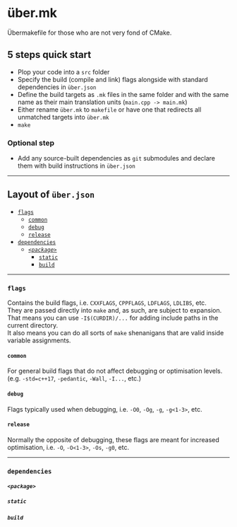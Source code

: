 # über.mk
Übermakefile for those who are not very fond of CMake.

## 5 steps quick start
- Plop your code into a `src` folder
- Specify the build (compile and link) flags alongside with standard dependencies in `über.json`
- Define the build targets as `.mk` files in the same folder and with the same name as their main translation units (`main.cpp -> main.mk`)
- Either rename `über.mk` to `makefile` or have one that redirects all unmatched targets into `über.mk`
- `make`

### Optional step
- Add any source-built dependencies as `git` submodules and declare them with build instructions in `über.json`

---
## Layout of `über.json`
- [`flags`](#flags)
  - [`common`](#common)
  - [`debug`](#debug)
  - [`release`](#release)
- [`dependencies`](#dependencies)
  - [_`<package>`_](#package)
    - [`static`](#static)
    - [`build`](#build)

---
### `flags`
Contains the build flags, i.e. `CXXFLAGS`, `CPPFLAGS`, `LDFLAGS`, `LDLIBS`, etc.  
They are passed directly into `make` and, as such, are subject to expansion. That means you can use `-I$(CURDIR)/...` for adding include paths in the current directory.  
It also means you can do all sorts of `make` shenanigans that are valid inside variable assignments.

#### `common`
For general build flags that do not affect debugging or optimisation levels. (e.g. `-std=c++17`, `-pedantic`, `-Wall`, `-I...`, etc.)

#### `debug`
Flags typically used when debugging, i.e. `-O0`, `-Og`, `-g`, `-g<1-3>`, etc.

#### `release`
Normally the opposite of debugging, these flags are meant for increased optimisation, i.e. `-O`, `-O<1-3>`, `-Os`, `-g0`, etc.

---
### `dependencies`

#### _`<package>`_

##### `static`

##### `build`
